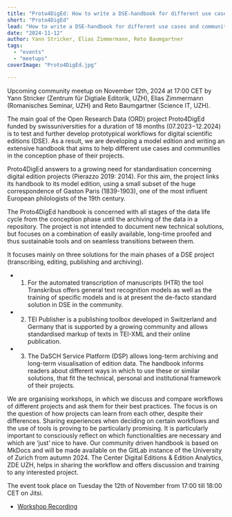 ```yaml
---
title: "Proto4DigEd: How to write a DSE-handbook for different use cases and communities?"
short: "Proto4DigEd"
lead: "How to write a DSE-handbook for different use cases and communities?"
date: "2024-11-12"
author: Yann Stricker, Elias Zimmermann, Reto Baumgartner
tags:
  - "events"
  - "meetups"
coverImage: "Proto4DigEd.jpg"

---
```


Upcoming community meetup on November 12th, 2024 at 17:00 CET by Yann Stricker (Zentrum für Digtiale Editorik, UZH), Elias Zimmermann (Romanisches Seminar, UZH) and Reto Baumgartner (Science IT, UZH).

The main goal of the Open Research Data (ORD) project Proto4DigEd funded by swissuniversities for a duration of 18 months (07.2023−12.2024) is to test and further develop prototypical workflows for digital scientific editions (DSE). As a result, we are developing a model edition and writing an extensive handbook that aims to help different use cases and communities in the conception phase of their projects.

Proto4DigEd answers to a growing need for standardisation concerning digital edition projects (Pierazzo 2019: 2014). For this aim, the project links its handbook to its model edition, using a small subset of the huge correspondence of Gaston Paris (1839-1903), one of the most influent European philologists of the 19th century.

The Proto4DigEd handbook is concerned with all stages of the data life cycle from the conception phase until the archiving of the data in a repository. The project is not intended to document new technical solutions, but focuses on a combination of easily available, long-time proofed and thus sustainable tools and on seamless transitions between them.

It focuses mainly on three solutions for the main phases of a DSE project (transcribing, editing, publishing and archiving).

* 1. For the automated transcription of manuscripts (HTR) the tool Transkribus offers general text recognition models as well as the training of specific models and is at present the de-facto standard solution in DSE in the community. 
* 2. TEI Publisher is a publishing toolbox developed in Switzerland and Germany that is supported by a growing community and allows standardised markup of texts in TEI-XML and their online publication. 
* 3. The DaSCH Service Platform (DSP) allows long-term archiving and long-term visualisation of edition data. The handbook informs readers about different ways in which to use these or similar solutions, that fit the technical, personal and institutional framework of their projects.

We are organising workshops, in which we discuss and compare workflows of different projects and ask them for their best practices. The focus is on the question of how projects can learn from each other, despite their differences. Sharing experiences when deciding on certain workflows and the use of tools is proving to be particularly promising. It is particularly important to consciously reflect on which functionalities are necessary and which are ‘just’ nice to have.
Our community driven handbook is based on MkDocs and will be made available on the GitLab instance of the University of Zurich from autumn 2024. The Center Digital Editions & Edition Analytics, ZDE UZH, helps in sharing the workflow and offers discussion and training to any interested project.

The event took place on Tuesday the 12th of November from 17:00 till 18:00 CET on Jitsi.

- [Workshop Recording](https://www.youtube.com/watch?v=9q01a2e7EnQ)